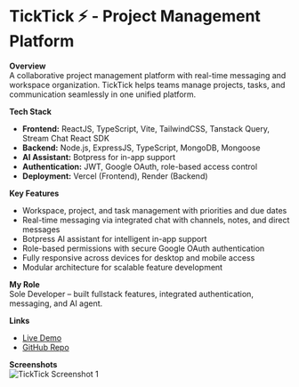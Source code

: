 # TickTick ⚡ - Project Management Platform

**Overview**  
A collaborative project management platform with real-time messaging and workspace organization. TickTick helps teams manage projects, tasks, and communication seamlessly in one unified platform.

**Tech Stack**  
- **Frontend:** ReactJS, TypeScript, Vite, TailwindCSS, Tanstack Query, Stream Chat React SDK  
- **Backend:** Node.js, ExpressJS, TypeScript, MongoDB, Mongoose  
- **AI Assistant:** Botpress for in-app support  
- **Authentication:** JWT, Google OAuth, role-based access control  
- **Deployment:** Vercel (Frontend), Render (Backend)  

**Key Features**  
- Workspace, project, and task management with priorities and due dates  
- Real-time messaging via integrated chat with channels, notes, and direct messages  
- Botpress AI assistant for intelligent in-app support  
- Role-based permissions with secure Google OAuth authentication  
- Fully responsive across devices for desktop and mobile access  
- Modular architecture for scalable feature development  

**My Role**  
Sole Developer – built fullstack features, integrated authentication, messaging, and AI agent.

**Links**  
- [Live Demo](https://ticktickspace.vercel.app/)  
- [GitHub Repo](https://github.com/henrydaoo/ticktick)  

**Screenshots**  
![TickTick Screenshot 1](https://ik.imagekit.io/henrydaoo/portfolio/projects/ticktick-1-v2.png?updatedAt=1754308735484)  
